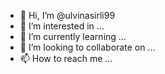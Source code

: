 - 👋 Hi, I’m @ulvinasirli99
- 👀 I’m interested in ...
- 🌱 I’m currently learning ...
- 💞️ I’m looking to collaborate on ...
- 📫 How to reach me ...

<!---
Ulvi Nasirov is a ✨ special ✨ repository because its `README.md` (this file) appears on your GitHub profile.
You can click the Preview link to take a look at your changes.
--->
